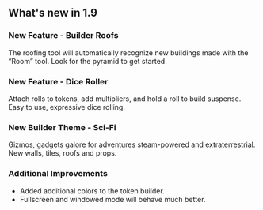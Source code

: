 ## What's new in 1.9

### New Feature - Builder Roofs
The roofing tool will automatically recognize new buildings made with the “Room” tool. Look for the pyramid to get started.
    
### New Feature - Dice Roller
Attach rolls to tokens, add multipliers, and hold a roll to build suspense. Easy to use, expressive dice rolling.

### New Builder Theme - Sci-Fi
Gizmos, gadgets galore for adventures steam-powered and extraterrestrial. New walls, tiles, roofs and props.

### Additional Improvements
- Added additional colors to the token builder.
- Fullscreen and windowed mode will behave much better.